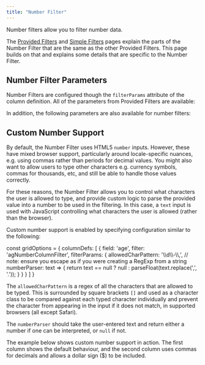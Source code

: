 ```yaml
---
title: "Number Filter"
---
```


Number filters allow you to filter number data.

The [Provided Filters](/filter-provided/) and [Simple Filters](/filter-provided-simple/) pages explain the parts of the Number Filter that are the same as the other Provided Filters. This page builds on that and explains some details that are specific to the Number Filter.

## Number Filter Parameters

Number Filters are configured though the `filterParams` attribute of the column definition. All of the parameters from Provided Filters are available:

<api-documentation source='filter-provided/resources/provided-filters.json' section='filterParams'></api-documentation>

In addition, the following parameters are also available for number filters:

<interface-documentation interfaceName='INumberFilterParams' names='["alwaysShowBothConditions","filterOptions","defaultOption","defaultJoinOperator","suppressAndOrCondition","textCustomComparator","caseSensitive","textFormatter","trimInput","inRangeInclusive","includeBlanksInEquals","includeBlanksInLessThan","includeBlanksInGreaterThan","includeBlanksInRange","allowedCharPattern","numberParser","comparator","browserDatePicker","minValidYear"]' config='{"description":" "}'></interface-documentation>

## Custom Number Support

By default, the Number Filter uses HTML5 `number` inputs. However, these have mixed browser support, particularly around locale-specific nuances, e.g. using commas rather than periods for decimal values. You might also want to allow users to type other characters e.g. currency symbols, commas for thousands, etc, and still be able to handle those values correctly.

For these reasons, the Number Filter allows you to control what characters the user is allowed to type, and provide custom logic to parse the provided value into a number to be used in the filtering. In this case, a `text` input is used with JavaScript controlling what characters the user is allowed (rather than the browser).

Custom number support is enabled by specifying configuration similar to the following:

<snippet>
const gridOptions = {
    columnDefs: [
        {
            field: 'age',
            filter: 'agNumberColumnFilter',
            filterParams: {
                allowedCharPattern: '\\d\\-\\,', // note: ensure you escape as if you were creating a RegExp from a string
                numberParser: text => {
                    return text == null ? null : parseFloat(text.replace(',', '.'));
                }
            }
        }
    ]
}
</snippet>

The `allowedCharPattern` is a regex of all the characters that are allowed to be typed. This is surrounded by square brackets `[]` and used as a character class to be compared against each typed character individually and prevent the character from appearing in the input if it does not match, in supported browsers (all except Safari).

The `numberParser` should take the user-entered text and return either a number if one can be interpreted, or `null` if not.

The example below shows custom number support in action. The first column shows the default behaviour, and the second column uses commas for decimals and allows a dollar sign ($) to be included.

<grid-example title='Number Filter' name='number-filter' type='generated'></grid-example>

